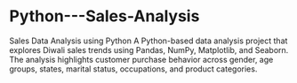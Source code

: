 # Python---Sales-Analysis
Sales Data Analysis using Python A Python-based data analysis project that explores Diwali sales trends using Pandas, NumPy, Matplotlib, and Seaborn. The analysis highlights customer purchase behavior across gender, age groups, states, marital status, occupations, and product categories.
